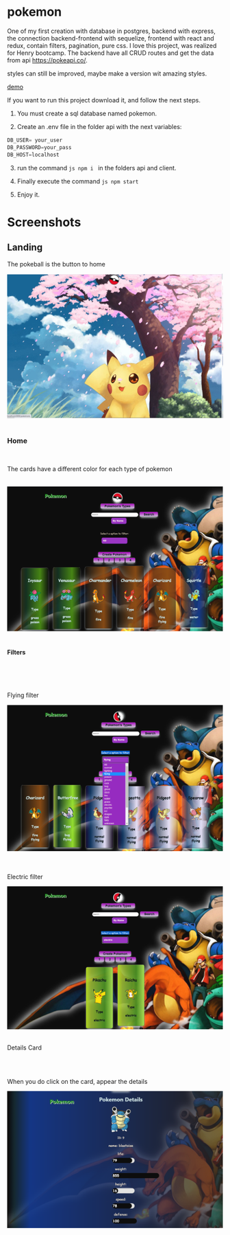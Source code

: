# pokemon
One of my first creation with database in postgres, backend with express, the connection backend-frontend with sequelize, frontend with react and redux, contain filters, pagination, pure css. I love this project, was realized for Henry bootcamp. The backend have all CRUD routes and get the data from api https://pokeapi.co/.

styles can still be improved, maybe make a version wit amazing styles.

<a href="https://s3.gifyu.com/images/pokemon6dd68e956cb121c4.gif">demo<a>
  
  
If you want to run this project download it, and follow the next steps.

1. You must create a sql database named pokemon.

2. Create an .env file in the folder api with the next variables:

```js 
DB_USER= your_user
DB_PASSWORD=your_pass
DB_HOST=localhost

```

3. run the command  ```js npm i ``` in the folders api and client.

4. Finally execute the command ```js npm start ``` 

5. Enjoy it.


<h1> Screenshots </h1>

<h2>Landing</h2>
<p>The pokeball is the button to home</p>
<img src="https://github.com/jvasque/pokemon/blob/main/client/src/img/home.png" alt="Landing" title="Landing"/>
<br>
<br>
<h3>Home</h3>
<br>
<p>The cards have a different color for each type of pokemon</p>
<br>
<img src="https://github.com/jvasque/pokemon/blob/main/client/src/img/page.png" alt="principal page" title="Principal page"/>
<br>
<br>
<h4>Filters</h4>
<br>
<br>
<br>
<p>Flying filter</p>
<img src="https://github.com/jvasque/pokemon/blob/main/client/src/img/filters.png" alt="Flying filter" title="Flying filter"/>
<br>
<br>
<br>
<p>Electric filter</p>
<img src="https://github.com/jvasque/pokemon/blob/main/client/src/img/filters1.png" alt="Electric filter" title="Electric filter"/>
<br>
<br>
<p>Details Card</p>
<br>
<br>
<p>When you do click on the card, appear the details</p>
<img src="https://github.com/jvasque/pokemon/blob/main/client/src/img/details.png" alt="Details card" title="Details card"/>




